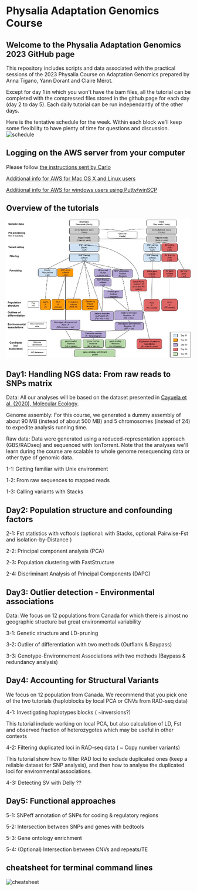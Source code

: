 # Physalia Adaptation Genomics Course

## Welcome to the Physalia Adaptation Genomics 2023 GitHub page
This repository includes scripts and data associated with the practical sessions of the 2023 Physalia Course on Adaptation Genomics prepared by Anna Tigano, Yann Dorant and Claire Mérot.

Except for day 1 in which you won't have the bam files, all the tutorial can be completed with the compressed files stored in the github page for each day (day 2 to day 5). Each daily tutorial can be run independantly of the other days.

Here is the tentative schedule for the week. Within each block we'll keep some flexibility to have plenty of time for questions and discussion.
![schedule](./images_tutorial/schedule.png)


## Logging on the AWS server from your computer
Please follow [the instructions sent by Carlo](Connection%20to%20the%20Amazon%20EC2%20service_.pdf)

[Additional info for AWS for Mac OS X and Linux users](https://github.com/clairemerot/physalia_adaptation_course/blob/2022/AWS_mac.md)

[Additional info for AWS for windows users using Putty/winSCP](https://github.com/clairemerot/physalia_adaptation_course/blob/2022/AWS_windows.md)

## Overview of the tutorials

![workflow](workflow_tuto_physallia2023.jpg)

## Day1: Handling NGS data: From raw reads to SNPs matrix

Data: All our analyses will be based on the dataset presented in [Cayuela et al. (2020), Molecular Ecology](https://onlinelibrary.wiley.com/doi/10.1111/mec.15499).
 
Genome assembly: For this course, we generated a dummy assembly of about 90 MB (instead of about 500 MB) and 5 chromosomes (instead of 24) to expedite analysis running time.

Raw data: Data were generated using a reduced-representation approach (GBS/RADseq) and sequenced with IonTorrent. Note that the analyses we'll learn during the course are scalable to whole genome resequencing data or other type of genomic data.

1-1: Getting familiar with Unix environment

1-2: From raw sequences to mapped reads

1-3: Calling variants with Stacks
 
## Day2: Population structure and confounding factors

2-1: Fst statistics with vcftools (optional: with Stacks, optional: Pairwise-Fst and isolation-by-Distance )

2-2: Principal component analysis (PCA)

2-3: Population clustering with FastStructure

2-4: Discriminant Analysis of Principal Components (DAPC)

## Day3: Outlier detection - Environmental associations

Data: We focus on 12 populations from Canada for which there is almost no geographic structure but great environmental variability

3-1: Genetic structure and LD-pruning

3-2: Outlier of differentiation with two methods (Outflank & Baypass)

3-3: Genotype-Environnement Associations with two methods (Baypass & redundancy analysis)

## Day4: Accounting for Structural Variants

We focus on 12 population from Canada. We recommend that you pick one of the two tutorials (haploblocks by local PCA or CNVs from RAD-seq data)

4-1: Investigating haplotypes blocks ( ~inversions?)

This tutorial include working on local PCA, but also calculation of LD, Fst and observed fraction of heterozygotes which may be useful in other contexts

4-2: Filtering duplicated loci in RAD-seq data ( ~ Copy number variants)

This tutorial show how to filter RAD loci to exclude duplicated ones (keep a reliable dataset for SNP analysis), and then how to analyse the duplicated loci for environmental associations.

4-3: Detecting SV with Delly ??

## Day5: Functional approaches

5-1: SNPeff annotation of SNPs for coding & regulatory regions

5-2: Intersection between SNPs and genes with bedtools

5-3: Gene ontology enrichment

5-4: (Optional) Intersection between CNVs and repeats/TE

## cheatsheet for terminal command lines
![cheatsheet](./images_tutorial/bash_cheatsheet.png)
